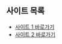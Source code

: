 <h2>사이트 목록</h2>
<ul>
  <li><a href="site1/">사이트 1 바로가기</a></li>
  <li><a href="site2/">사이트 2 바로가기</a></li>
</ul>
